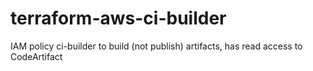 # terraform-aws-ci-builder
IAM policy ci-builder to build (not publish) artifacts, has read access to CodeArtifact
